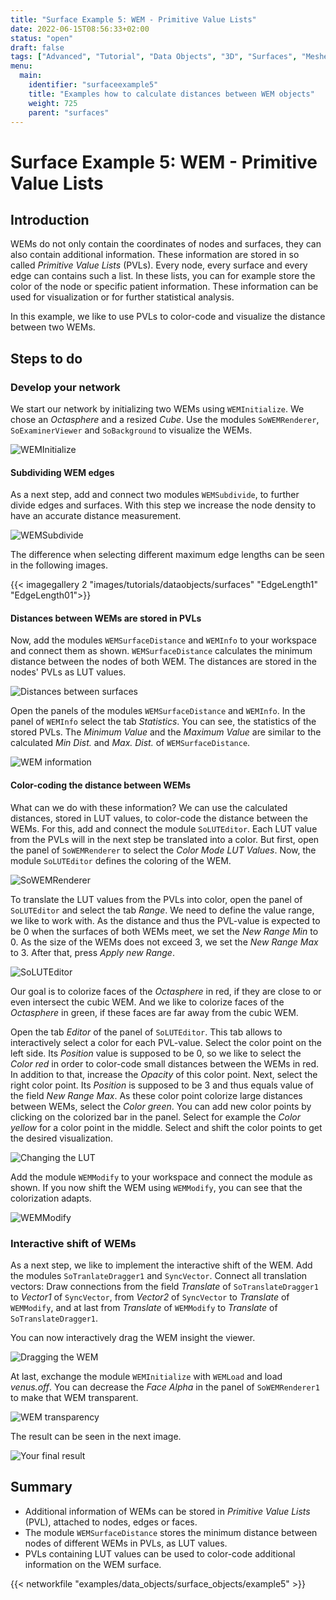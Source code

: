 ```yaml
---
title: "Surface Example 5: WEM - Primitive Value Lists"
date: 2022-06-15T08:56:33+02:00
status: "open"
draft: false
tags: ["Advanced", "Tutorial", "Data Objects", "3D", "Surfaces", "Meshes", "WEM", "PVM", "Primitive Value Lists", "LUT"]
menu: 
  main:
    identifier: "surfaceexample5"
    title: "Examples how to calculate distances between WEM objects"
    weight: 725
    parent: "surfaces"
---
```

# Surface Example 5: WEM - Primitive Value Lists

## Introduction
WEMs do not only contain the coordinates of nodes and surfaces, they can also contain additional information. These information are stored in so called *Primitive Value Lists* (PVLs). Every node, every surface and every edge can contains such a list. In these lists, you can for example store the color of the node or specific patient information. These information can be used for visualization or for further statistical analysis.

In this example, we like to use PVLs to color-code and visualize the distance between two WEMs.

## Steps to do
### Develop your network

We start our network by initializing two WEMs using `WEMInitialize`. We chose an *Octasphere* and a resized *Cube*. Use the modules `SoWEMRenderer`, `SoExaminerViewer` and `SoBackground` to visualize the WEMs.

![WEMInitialize](/images/tutorials/dataobjects/surfaces/DO12_01.png "WEMInitialize")

#### Subdividing WEM edges
As a next step, add and connect two modules `WEMSubdivide`, to further divide edges and surfaces. With this step we increase the node density to have an accurate distance measurement.

![WEMSubdivide](/images/tutorials/dataobjects/surfaces/DO12_02.png "WEMSubdivide")

The difference when selecting different maximum edge lengths can be seen in the following images.

{{< imagegallery 2 "images/tutorials/dataobjects/surfaces" "EdgeLength1" "EdgeLength01">}}

#### Distances between WEMs are stored in PVLs
Now, add the modules `WEMSurfaceDistance` and `WEMInfo` to your workspace and connect them as shown. `WEMSurfaceDistance` calculates the minimum distance between the nodes of both WEM. The distances are stored in the nodes' PVLs as LUT values.

![Distances between surfaces](/images/tutorials/dataobjects/surfaces/DO12_05.png "Distances between surfaces")

Open the panels of the modules `WEMSurfaceDistance` and `WEMInfo`. In the panel of `WEMInfo` select the tab *Statistics*. You can see, the statistics of the stored PVLs. The *Minimum Value* and the *Maximum Value* are similar to the calculated *Min Dist.* and *Max. Dist.* of `WEMSurfaceDistance`.

![WEM information](/images/tutorials/dataobjects/surfaces/DO12_06.png "WEM information")

#### Color-coding the distance between WEMs
What can we do with these information? We can use the calculated distances, stored in LUT values, to color-code the distance between the WEMs. For this, add and connect the module `SoLUTEditor`. Each LUT value from the PVLs will in the next step be translated into a color. But first, open the panel of `SoWEMRenderer` to select the *Color Mode* *LUT Values*. Now, the module `SoLUTEditor` defines the coloring of the WEM.

![SoWEMRenderer](/images/tutorials/dataobjects/surfaces/DO12_07.png "SoWEMRenderer")

To translate the LUT values from the PVLs into color, open the panel of `SoLUTEditor` and select the tab *Range*. We need to define the value range, we like to work with. As the distance and thus the PVL-value is expected to be 0 when the surfaces of both WEMs meet, we set the *New Range Min* to 0. As the size of the WEMs does not exceed 3, we set the *New Range Max* to 3. After that, press *Apply new Range*.

![SoLUTEditor](/images/tutorials/dataobjects/surfaces/DO12_08.png "SoLUTEditor")

Our goal is to colorize faces of the *Octasphere* in red, if they are close to or even intersect the cubic WEM. And we like to colorize faces of the *Octasphere* in green, if these faces are far away from the cubic WEM.

Open the tab *Editor* of the panel of `SoLUTEditor`. This tab allows to interactively select a color for each PVL-value. Select the color point on the left side. Its *Position* value is supposed to be 0, so we like to select the *Color* *red* in order to color-code small distances between the WEMs in red. In addition to that, increase the *Opacity* of this color point. Next, select the right color point. Its *Position* is supposed to be 3 and thus equals value of the field *New Range Max*. As these color point colorize large distances between WEMs, select the *Color* *green*. You can add new color points by clicking on the colorized bar in the panel. Select for example the *Color* *yellow* for a color point in the middle. Select and shift the color points to get the desired visualization.

![Changing the LUT](/images/tutorials/dataobjects/surfaces/DO12_09.png "Changing the LUT")

Add the module `WEMModify` to your workspace and connect the module as shown. If you now shift the WEM using `WEMModify`, you can see that the colorization adapts.

![WEMModify](/images/tutorials/dataobjects/surfaces/DO12_10.png "WEMModify")

### Interactive shift of WEMs
As a next step, we like to implement the interactive shift of the WEM. Add the modules `SoTranlateDragger1` and `SyncVector`. Connect all translation vectors: Draw connections from the field *Translate* of `SoTranslateDragger1` to *Vector1* of `SyncVector`, from *Vector2* of `SyncVector` to *Translate* of `WEMModify`, and at last from *Translate* of `WEMModify` to *Translate* of `SoTranslateDragger1`.

You can now interactively drag the WEM insight the viewer.

![Dragging the WEM](/images/tutorials/dataobjects/surfaces/DO12_11.png "Dragging the WEM")

At last, exchange the module `WEMInitialize` with `WEMLoad` and load *venus.off*. You can decrease the *Face Alpha* in the panel of `SoWEMRenderer1` to make that WEM transparent.

![WEM transparency](/images/tutorials/dataobjects/surfaces/DO12_12.png "WEM transparency")

The result can be seen in the next image.

![Your final result](/images/tutorials/dataobjects/surfaces/DO12_13.png "Your final result")

## Summary
* Additional information of WEMs can be stored in *Primitive Value Lists* (PVL), attached to nodes, edges or faces.
* The module `WEMSurfaceDistance` stores the minimum distance between nodes of different WEMs in PVLs, as LUT values.
* PVLs containing LUT values can be used to color-code additional information on the WEM surface.


{{< networkfile "examples/data_objects/surface_objects/example5" >}}
